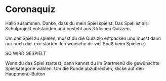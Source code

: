 # Coronaquiz
Hallo zusammen. Danke, dass du mein Spiel spielst. Das Spiel ist als Schulprojekt entstanden und besteht aus 3 kleinen Quizzen.

Um das Spiel zu spielen, musst du die Quiz.zip entpacken und musst dann nur noch die .exe starten. Ich wünsche dir viel Spaß beim Spielen :)


SO WIRD GESPIELT

Wenn du das Spiel startest, dann kannst du im Startmenü die gewünschte Spielkategorie wählen. Um die Runde abzubrechen, klicke auf den Hauptmenü-Button